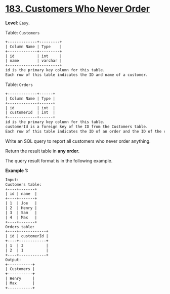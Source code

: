 # [183. Customers Who Never Order](https://leetcode.com/problems/customers-who-never-order/)

**Level**: `Easy`.

Table: `Customers`

```txt
+-------------+---------+
| Column Name | Type    |
+-------------+---------+
| id          | int     |
| name        | varchar |
+-------------+---------+
id is the primary key column for this table.
Each row of this table indicates the ID and name of a customer.
```

Table: `Orders`

```txt
+-------------+------+
| Column Name | Type |
+-------------+------+
| id          | int  |
| customerId  | int  |
+-------------+------+
id is the primary key column for this table.
customerId is a foreign key of the ID from the Customers table.
Each row of this table indicates the ID of an order and the ID of the customer who ordered it.
```

Write an SQL query to report all customers who never order anything.

Return the result table in **any order.**

The query result format is in the following example.

**Example 1:**

```txt
Input:
Customers table:
+----+-------+
| id | name  |
+----+-------+
| 1  | Joe   |
| 2  | Henry |
| 3  | Sam   |
| 4  | Max   |
+----+-------+
Orders table:
+----+------------+
| id | customerId |
+----+------------+
| 1  | 3          |
| 2  | 1          |
+----+------------+
Output:
+-----------+
| Customers |
+-----------+
| Henry     |
| Max       |
+-----------+
```
